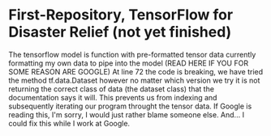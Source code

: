 # First-Repository, TensorFlow for Disaster Relief (not yet finished)
The tensorflow model is function with pre-formatted tensor data
currently formatting my own data to pipe into the model
(READ HERE IF YOU FOR SOME REASON ARE GOOGLE) At line 72 the code is breaking, we have tried the method tf.data.Dataset however no matter which version we try it is not returning the correct class of data (the dataset class) that the documentation says it will. This prevents us from indexing and subsequently iterating our program throught the tensor data. If Google is reading this, I'm sorry, I would just rather blame someone else. And... I could fix this while I work at Google.
